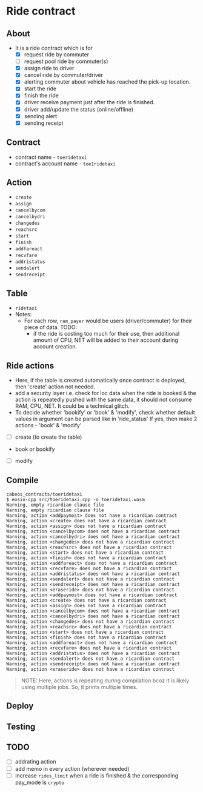 # Ride contract
## About
* It is a ride contract which is for 
	- [x] request ride by commuter
	- [ ] request pool ride by commuter(s)
	- [x] assign ride to driver
	- [x] cancel ride by commuter/driver
	- [x] alerting commuter about vehicle has reached the pick-up location.
	- [x] start the ride
	- [x] finish the ride
	- [x] driver receive payment just after the ride is finished.
	- [x] driver add/update the status (online/offline)
	- [x] sending alert
	- [x] sending receipt

## Contract
* contract name - `toeridetaxi`
* contract's account name - `toe1ridetaxi`

## Action
- `create`
- `assign`
- `cancelbycom`
- `cancelbydri`
- `changedes`
- `reachsrc`
- `start`
- `finish`
- `addfareact`
- `recvfare`
- `addristatus`
- `sendalert`
- `sendreceipt`

## Table
* `ridetaxi`
* Notes:
	- For each row, `ram_payer` would be users (driver/commuter) for their piece of data. TODO: 
		+ if the ride is costing too much for their use, then additional amount of CPU, NET will be added to their account during account creation.





Ride actions
--------------------
- Here, if the table is created automatically once contract is deployed, then 'create' action not needed.
- add a security layer i.e. check for loc data  when the ride is booked & the action is repeatedly pushed with the same data, it should not consume RAM, CPU, NET. It could be a technical glitch.
- To decide whether 'bookify' or 'book' & 'modify', check whether default values in argument can be parsed like in 'ride_status' If yes, then make 2 actions - 'book' & 'modify'
- [ ] create (to create the table)
- book or bookify
- [ ] modify

## Compile
```console
cabeos_contracts/toeridetaxi
$ eosio-cpp src/toeridetaxi.cpp -o toeridetaxi.wasm
Warning, empty ricardian clause file
Warning, empty ricardian clause file
Warning, action <addpaymost> does not have a ricardian contract
Warning, action <create> does not have a ricardian contract
Warning, action <assign> does not have a ricardian contract
Warning, action <cancelbycom> does not have a ricardian contract
Warning, action <cancelbydri> does not have a ricardian contract
Warning, action <changedes> does not have a ricardian contract
Warning, action <reachsrc> does not have a ricardian contract
Warning, action <start> does not have a ricardian contract
Warning, action <finish> does not have a ricardian contract
Warning, action <addfareact> does not have a ricardian contract
Warning, action <recvfare> does not have a ricardian contract
Warning, action <addristatus> does not have a ricardian contract
Warning, action <sendalert> does not have a ricardian contract
Warning, action <sendreceipt> does not have a ricardian contract
Warning, action <eraseride> does not have a ricardian contract
Warning, action <addpaymost> does not have a ricardian contract
Warning, action <create> does not have a ricardian contract
Warning, action <assign> does not have a ricardian contract
Warning, action <cancelbycom> does not have a ricardian contract
Warning, action <cancelbydri> does not have a ricardian contract
Warning, action <changedes> does not have a ricardian contract
Warning, action <reachsrc> does not have a ricardian contract
Warning, action <start> does not have a ricardian contract
Warning, action <finish> does not have a ricardian contract
Warning, action <addfareact> does not have a ricardian contract
Warning, action <recvfare> does not have a ricardian contract
Warning, action <addristatus> does not have a ricardian contract
Warning, action <sendalert> does not have a ricardian contract
Warning, action <sendreceipt> does not have a ricardian contract
Warning, action <eraseride> does not have a ricardian contract
```

> NOTE: Here, actions is repeating during compilation bcoz it is likely using multiple jobs. So, it prints multiple times.

## Deploy

## Testing

## TODO
- [ ] addrating action
- [ ] add memo in every action (wherever needed)
- [ ] increase `rides_limit` when a ride is finished & the corresponding pay_mode is `crypto`
